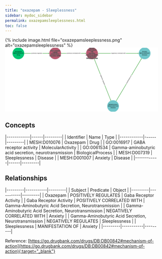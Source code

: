 ```yaml
---
title: "oxazepam - Sleeplessness"
sidebar: mydoc_sidebar
permalink: oxazepamsleeplessness.html
toc: false 
---
```


{% include image.html file="oxazepamsleeplessness.png" alt="oxazepamsleeplessness" %}![Path Visualization](/images/oxazepamsleeplessness.png)

## Concepts

|------------|------|---------|
| Identifier | Name | Type    |
|------------|------|---------|
| MESH:D010076 | Oxazepam | Drug |
| GO:0016917 | GABA receptor activity | MolecularActivity |
| GO:0061534 | Gamma-aminobutyric acid secretion, neurotransmission | BiologicalProcess |
| MESH:D007319 | Sleeplessness | Disease |
| MESH:D001007 | Anxiety | Disease |
|------------|------|---------|

## Relationships

|---------|-----------|---------|
| Subject | Predicate | Object  |
|---------|-----------|---------|
| Oxazepam | POSITIVELY REGULATES | Gaba Receptor Activity |
| Gaba Receptor Activity | POSITIVELY CORRELATED WITH | Gamma-Aminobutyric Acid Secretion, Neurotransmission |
| Gamma-Aminobutyric Acid Secretion, Neurotransmission | NEGATIVELY CORRELATED WITH | Anxiety |
| Gamma-Aminobutyric Acid Secretion, Neurotransmission | NEGATIVELY REGULATES | Sleeplessness |
| Sleeplessness | MANIFESTATION OF | Anxiety |
|---------|-----------|---------|

Reference: [https://go.drugbank.com/drugs/DB:DB00842#mechanism-of-action](https://go.drugbank.com/drugs/DB:DB00842#mechanism-of-action){:target="_blank"}